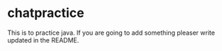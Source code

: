 # chatpractice
This is to practice java.
If you are going to add something pleaser write updated in the README.
